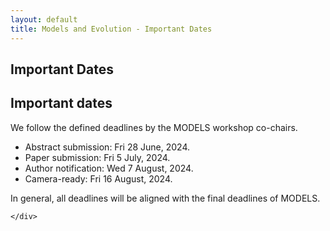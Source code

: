 ```yaml
---
layout: default
title: Models and Evolution - Important Dates
---
```

<section class="page-header" style="background-image:url(https://www.volcamp.io/asset/images/chainedespuys_header.jpg);">
    <div class="container">
        <div class="row justify-content-center">
            <div class="col-lg-8">
                <div class="content text-center">
                    <h1 class="mb-3 text-white text-capitalize letter-spacing">Important Dates</h1>
                    <div class="divider mx-auto mb-4 bg-white"></div>
                </div>
            </div>
        </div>
    </div>
</section>
<section class="section-speaker section">
    <div class="container">
        <div class="row section-heading">
            <div class="col-lg-8">
                <div class="heading">
                    <div class="pl-90">
                        <h2>Important dates</h2>
                    </div>
                </div>
            </div>
        </div>
        <div class="row">
            <div class="col-lg-12">
                <p>
               We follow the defined deadlines by the MODELS workshop co-chairs.
                <ul>
                    <li> Abstract submission: Fri 28 June, 2024.</li>
                    <li> Paper submission: Fri 5 July, 2024. </li>
                    <li> Author notification: Wed 7 August, 2024. </li>
                    <li> Camera-ready: Fri 16 August, 2024. </li>
                </ul>
                In general, all deadlines will be aligned with the final deadlines of MODELS.
                </p>
            </div>
        </div>
       
    </div>
</section>
